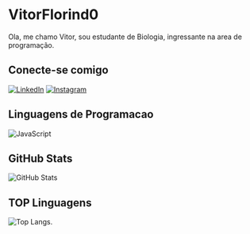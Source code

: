 # VitorFlorind0

Ola, me chamo Vitor, sou estudante de Biologia, ingressante na area de programação.

## Conecte-se comigo

[![LinkedIn](https://img.shields.io/badge/LinkedIn-000?style=for-the-badge&logo=linkedin&logoColor=0E76A8)](https://www.linkedin.com/in/vitor-florindo-nunes-985b00296/)
[![Instagram](https://img.shields.io/badge/Instagram-000?style=for-the-badge&logo=instagram)](https://www.instagram.com/vitor.florindo.nunes/)

## Linguagens de Programacao

![JavaScript](https://img.shields.io/badge/JavaScript-000?style=for-the-badge&logo=javascript)

## GitHub Stats

![GitHub Stats](https://github-readme-stats.vercel.app/api?username=VitorFlorind0&theme=transparent&bg_color=000&border_color=30A3DC&show_icons=true&icon_color=30A3DC&title_color=E94D5F&text_color=FFF)

## TOP Linguagens

![Top Langs](https://github-readme-stats-git-masterrstaa-rickstaa.vercel.app/api/top-langs/?username=VitorFlorind0&bg_color=000&border_color=30A3DC&title_color=E94D5F&text_color=FFF).

